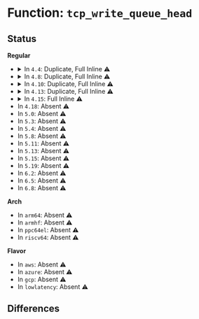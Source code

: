 # Function: <code>tcp_write_queue_head</code>

## Status
<b>Regular</b>
<ul>
<li>
<details>
<summary>In <code>4.4</code>: Duplicate, Full Inline ⚠️</summary>

**Collision:** Static Duplication

**Inline:** Full

**Transformation:** False

**Instances:**

```
In net/ipv4/tcp.c (ffffffff81765cba)
Location: include/net/tcp.h:1459
Inline: True
Inline callers:
  - net/ipv4/tcp.c:tcp_push
```
```
In net/ipv4/tcp_input.c (ffffffff8176ae54)
Location: include/net/tcp.h:1459
Inline: True
Inline callers:
  - net/ipv4/tcp_input.c:tcp_mark_head_lost
  - net/ipv4/tcp_input.c:tcp_mark_head_lost
  - net/ipv4/tcp_input.c:tcp_clean_rtx_queue
  - net/ipv4/tcp_input.c:tcp_sacktag_walk
  - net/ipv4/tcp_input.c:tcp_sacktag_write_queue
  - net/ipv4/tcp_input.c:tcp_sacktag_write_queue
  - net/ipv4/tcp_input.c:tcp_enter_loss
  - net/ipv4/tcp_input.c:tcp_rcv_state_process
```
```
In net/ipv4/tcp_output.c (ffffffff81776d51)
Location: include/net/tcp.h:1459
Inline: True
Inline callers:
  - net/ipv4/tcp_output.c:tcp_write_xmit
  - net/ipv4/tcp_output.c:tcp_xmit_retransmit_queue
  - net/ipv4/tcp_output.c:tcp_xmit_retransmit_queue
  - net/ipv4/tcp_output.c:tcp_send_synack
```
```
In net/ipv4/tcp_timer.c (ffffffff817799a2)
Location: include/net/tcp.h:1459
Inline: True
Inline callers:
  - net/ipv4/tcp_timer.c:retransmits_timed_out
```
```
In net/ipv4/tcp_ipv4.c (ffffffff8177de3f)
Location: include/net/tcp.h:1459
Inline: True
Inline callers:
  - net/ipv4/tcp_ipv4.c:tcp_v4_err
```
</details>
</li>
<li>
<details>
<summary>In <code>4.8</code>: Duplicate, Full Inline ⚠️</summary>

**Collision:** Static Duplication

**Inline:** Full

**Transformation:** False

**Instances:**

```
In net/ipv4/tcp.c (ffffffff817d2136)
Location: include/net/tcp.h:1472
Inline: True
Inline callers:
  - net/ipv4/tcp.c:tcp_push
```
```
In net/ipv4/tcp_input.c (ffffffff817e0e24)
Location: include/net/tcp.h:1472
Inline: True
Inline callers:
  - net/ipv4/tcp_input.c:tcp_rcv_state_process
  - net/ipv4/tcp_input.c:tcp_clean_rtx_queue
  - net/ipv4/tcp_input.c:tcp_mark_head_lost
  - net/ipv4/tcp_input.c:tcp_mark_head_lost
  - net/ipv4/tcp_input.c:tcp_enter_loss
  - net/ipv4/tcp_input.c:tcp_sacktag_write_queue
  - net/ipv4/tcp_input.c:tcp_sacktag_write_queue
  - net/ipv4/tcp_input.c:tcp_sacktag_walk
```
```
In net/ipv4/tcp_output.c (ffffffff817e64b0)
Location: include/net/tcp.h:1472
Inline: True
Inline callers:
  - net/ipv4/tcp_output.c:tcp_send_synack
  - net/ipv4/tcp_output.c:tcp_xmit_retransmit_queue
  - net/ipv4/tcp_output.c:tcp_xmit_retransmit_queue
  - net/ipv4/tcp_output.c:tcp_write_xmit
```
```
In net/ipv4/tcp_timer.c (ffffffff817e74d3)
Location: include/net/tcp.h:1472
Inline: True
Inline callers:
  - net/ipv4/tcp_timer.c:tcp_retransmit_timer
  - net/ipv4/tcp_timer.c:tcp_retransmit_timer
  - net/ipv4/tcp_timer.c:retransmits_timed_out
```
```
In net/ipv4/tcp_ipv4.c (ffffffff817eb296)
Location: include/net/tcp.h:1472
Inline: True
Inline callers:
  - net/ipv4/tcp_ipv4.c:tcp_v4_err
```
</details>
</li>
<li>
<details>
<summary>In <code>4.10</code>: Duplicate, Full Inline ⚠️</summary>

**Collision:** Static Duplication

**Inline:** Full

**Transformation:** False

**Instances:**

```
In net/ipv4/tcp.c (ffffffff81801f06)
Location: include/net/tcp.h:1544
Inline: True
Inline callers:
  - net/ipv4/tcp.c:tcp_push
```
```
In net/ipv4/tcp_input.c (ffffffff8181122d)
Location: include/net/tcp.h:1544
Inline: True
Inline callers:
  - net/ipv4/tcp_input.c:tcp_rcv_state_process
  - net/ipv4/tcp_input.c:tcp_clean_rtx_queue
  - net/ipv4/tcp_input.c:tcp_mark_head_lost
  - net/ipv4/tcp_input.c:tcp_mark_head_lost
  - net/ipv4/tcp_input.c:tcp_enter_loss
  - net/ipv4/tcp_input.c:tcp_sacktag_write_queue
  - net/ipv4/tcp_input.c:tcp_sacktag_write_queue
  - net/ipv4/tcp_input.c:tcp_sacktag_walk
```
```
In net/ipv4/tcp_output.c (ffffffff81816bf0)
Location: include/net/tcp.h:1544
Inline: True
Inline callers:
  - net/ipv4/tcp_output.c:tcp_send_synack
  - net/ipv4/tcp_output.c:tcp_write_xmit
```
```
In net/ipv4/tcp_timer.c (ffffffff81817a52)
Location: include/net/tcp.h:1544
Inline: True
Inline callers:
  - net/ipv4/tcp_timer.c:tcp_retransmit_timer
  - net/ipv4/tcp_timer.c:tcp_retransmit_timer
  - net/ipv4/tcp_timer.c:retransmits_timed_out
```
```
In net/ipv4/tcp_ipv4.c (ffffffff8181bbe6)
Location: include/net/tcp.h:1544
Inline: True
Inline callers:
  - net/ipv4/tcp_ipv4.c:tcp_v4_err
```
</details>
</li>
<li>
<details>
<summary>In <code>4.13</code>: Duplicate, Full Inline ⚠️</summary>

**Collision:** Static Duplication

**Inline:** Full

**Transformation:** False

**Instances:**

```
In net/ipv4/tcp.c (ffffffff8182202c)
Location: include/net/tcp.h:1595
Inline: True
Inline callers:
  - net/ipv4/tcp.c:tcp_push
```
```
In net/ipv4/tcp_input.c (ffffffff81831245)
Location: include/net/tcp.h:1595
Inline: True
Inline callers:
  - net/ipv4/tcp_input.c:tcp_rcv_state_process
  - net/ipv4/tcp_input.c:tcp_clean_rtx_queue
  - net/ipv4/tcp_input.c:tcp_mark_head_lost
  - net/ipv4/tcp_input.c:tcp_mark_head_lost
  - net/ipv4/tcp_input.c:tcp_enter_loss
  - net/ipv4/tcp_input.c:tcp_sacktag_write_queue
  - net/ipv4/tcp_input.c:tcp_sacktag_write_queue
  - net/ipv4/tcp_input.c:tcp_sacktag_walk
```
```
In net/ipv4/tcp_output.c (ffffffff81836f30)
Location: include/net/tcp.h:1595
Inline: True
Inline callers:
  - net/ipv4/tcp_output.c:tcp_send_synack
  - net/ipv4/tcp_output.c:tcp_schedule_loss_probe
  - net/ipv4/tcp_output.c:tcp_write_xmit
```
```
In net/ipv4/tcp_timer.c (ffffffff81837e7c)
Location: include/net/tcp.h:1595
Inline: True
Inline callers:
  - net/ipv4/tcp_timer.c:tcp_retransmit_timer
  - net/ipv4/tcp_timer.c:tcp_retransmit_timer
```
```
In net/ipv4/tcp_ipv4.c (ffffffff8183c493)
Location: include/net/tcp.h:1595
Inline: True
Inline callers:
  - net/ipv4/tcp_ipv4.c:tcp_v4_err
```
</details>
</li>
<li>
<details>
<summary>In <code>4.15</code>: Full Inline ⚠️</summary>

**Collision:** Unique Static

**Inline:** Full

**Transformation:** False

**Instances:**

```
In net/ipv4/tcp.c (ffffffff818a10a8)
Location: include/net/tcp.h:1589
Inline: True
Inline callers:
  - net/ipv4/tcp.c:tcp_push
```
</details>
</li>
<li>
In <code>4.18</code>: Absent ⚠️
</li>
<li>
In <code>5.0</code>: Absent ⚠️
</li>
<li>
In <code>5.3</code>: Absent ⚠️
</li>
<li>
In <code>5.4</code>: Absent ⚠️
</li>
<li>
In <code>5.8</code>: Absent ⚠️
</li>
<li>
In <code>5.11</code>: Absent ⚠️
</li>
<li>
In <code>5.13</code>: Absent ⚠️
</li>
<li>
In <code>5.15</code>: Absent ⚠️
</li>
<li>
In <code>5.19</code>: Absent ⚠️
</li>
<li>
In <code>6.2</code>: Absent ⚠️
</li>
<li>
In <code>6.5</code>: Absent ⚠️
</li>
<li>
In <code>6.8</code>: Absent ⚠️
</li>
</ul>
<b>Arch</b>
<ul>
<li>
In <code>arm64</code>: Absent ⚠️
</li>
<li>
In <code>armhf</code>: Absent ⚠️
</li>
<li>
In <code>ppc64el</code>: Absent ⚠️
</li>
<li>
In <code>riscv64</code>: Absent ⚠️
</li>
</ul>
<b>Flavor</b>
<ul>
<li>
In <code>aws</code>: Absent ⚠️
</li>
<li>
In <code>azure</code>: Absent ⚠️
</li>
<li>
In <code>gcp</code>: Absent ⚠️
</li>
<li>
In <code>lowlatency</code>: Absent ⚠️
</li>
</ul>

## Differences
